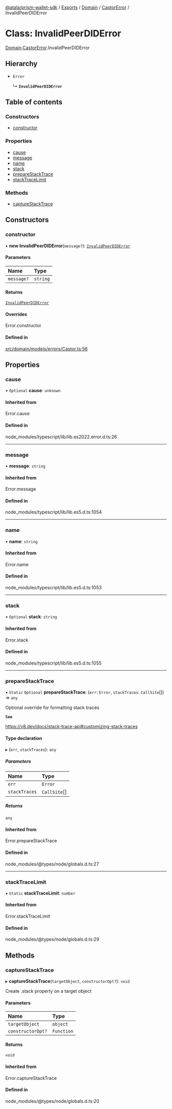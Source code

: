 [@atala/prism-wallet-sdk](../README.md) / [Exports](../modules.md) / [Domain](../modules/Domain.md) / [CastorError](../modules/Domain.CastorError.md) / InvalidPeerDIDError

# Class: InvalidPeerDIDError

[Domain](../modules/Domain.md).[CastorError](../modules/Domain.CastorError.md).InvalidPeerDIDError

## Hierarchy

- `Error`

  ↳ **`InvalidPeerDIDError`**

## Table of contents

### Constructors

- [constructor](Domain.CastorError.InvalidPeerDIDError.md#constructor)

### Properties

- [cause](Domain.CastorError.InvalidPeerDIDError.md#cause)
- [message](Domain.CastorError.InvalidPeerDIDError.md#message)
- [name](Domain.CastorError.InvalidPeerDIDError.md#name)
- [stack](Domain.CastorError.InvalidPeerDIDError.md#stack)
- [prepareStackTrace](Domain.CastorError.InvalidPeerDIDError.md#preparestacktrace)
- [stackTraceLimit](Domain.CastorError.InvalidPeerDIDError.md#stacktracelimit)

### Methods

- [captureStackTrace](Domain.CastorError.InvalidPeerDIDError.md#capturestacktrace)

## Constructors

### constructor

• **new InvalidPeerDIDError**(`message?`): [`InvalidPeerDIDError`](Domain.CastorError.InvalidPeerDIDError.md)

#### Parameters

| Name | Type |
| :------ | :------ |
| `message?` | `string` |

#### Returns

[`InvalidPeerDIDError`](Domain.CastorError.InvalidPeerDIDError.md)

#### Overrides

Error.constructor

#### Defined in

[src/domain/models/errors/Castor.ts:56](https://github.com/hyperledger/identus-edge-agent-sdk-ts/blob/412988e74b53c977d2db02a120bdfcde11978df5/src/domain/models/errors/Castor.ts#L56)

## Properties

### cause

• `Optional` **cause**: `unknown`

#### Inherited from

Error.cause

#### Defined in

node_modules/typescript/lib/lib.es2022.error.d.ts:26

___

### message

• **message**: `string`

#### Inherited from

Error.message

#### Defined in

node_modules/typescript/lib/lib.es5.d.ts:1054

___

### name

• **name**: `string`

#### Inherited from

Error.name

#### Defined in

node_modules/typescript/lib/lib.es5.d.ts:1053

___

### stack

• `Optional` **stack**: `string`

#### Inherited from

Error.stack

#### Defined in

node_modules/typescript/lib/lib.es5.d.ts:1055

___

### prepareStackTrace

▪ `Static` `Optional` **prepareStackTrace**: (`err`: `Error`, `stackTraces`: `CallSite`[]) => `any`

Optional override for formatting stack traces

**`See`**

https://v8.dev/docs/stack-trace-api#customizing-stack-traces

#### Type declaration

▸ (`err`, `stackTraces`): `any`

##### Parameters

| Name | Type |
| :------ | :------ |
| `err` | `Error` |
| `stackTraces` | `CallSite`[] |

##### Returns

`any`

#### Inherited from

Error.prepareStackTrace

#### Defined in

node_modules/@types/node/globals.d.ts:27

___

### stackTraceLimit

▪ `Static` **stackTraceLimit**: `number`

#### Inherited from

Error.stackTraceLimit

#### Defined in

node_modules/@types/node/globals.d.ts:29

## Methods

### captureStackTrace

▸ **captureStackTrace**(`targetObject`, `constructorOpt?`): `void`

Create .stack property on a target object

#### Parameters

| Name | Type |
| :------ | :------ |
| `targetObject` | `object` |
| `constructorOpt?` | `Function` |

#### Returns

`void`

#### Inherited from

Error.captureStackTrace

#### Defined in

node_modules/@types/node/globals.d.ts:20
